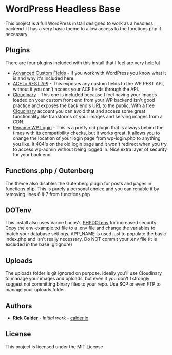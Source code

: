 # WordPress Headless Base

This project is a full WordPress install designed to work as a headless backend. It has a very basic theme to allow access to the functions.php if necessary.

## Plugins
There are four plugins included with this install that I feel are very helpful

* [Advanced Custom Fields](https://en-ca.wordpress.org/plugins/advanced-custom-fields/) - If you work with WordPress you know what it is and why it's included here.
* [ACF to REST API](https://wordpress.org/plugins/acf-to-rest-api/) - This exposes any custom fields to the WP REST API, without it you can't access your ACF fields through the API.
* [Cloudinary](https://wordpress.org/plugins/cloudinary-image-management-and-manipulation-in-the-cloud-cdn/) - This one is included because I feel having your images loaded on your custom front end from your WP backend isn't good practice and exposes the back end's URL to the public. With a free [Cloudinary](https://cloudinary.com) account you can avoid that and access some great functionality like transforms of your images and serving images from a CDN.
* [Rename WP Login](https://wordpress.org/plugins/rename-wp-login/) - This is a pretty old plugin that is always behind the times with its compatibility checks, but it works great. It allows you to change the location of your login page from wp-login.php to anything you like. It 404's on the old login page and it won't redirect when you try to access wp-admin without being logged in. Nice extra layer of security for your back end.

## Functions.php / Gutenberg

The theme also disables the Gutenberg plugin for posts and pages in functions.php. This is purely a personal choice and you can renable it by removing lines 6 & 7 from functions.php

## DOTenv

This install also uses Vance Lucas's [PHPDOTenv](https://github.com/vlucas/phpdotenv) for increased security. Copy the env-example.txt file to a .env file and change the variables to match your database settings. APP_NAME is used just to populate the basic index.php and isn't really necessary. Do NOT commit your .env file (it is excluded in the base .gitignore)

## Uploads

The uploads folder is git ignored on purpose. Ideally you'll use Cloudinary to manage your images and uploads, but even if you don't I strongly suggest not committing binary files to your repo. Use SCP or even FTP to manage your uploads folder.

## Authors

* **Rick Calder** - *Initial work* - [calder.io](https://calder.io)


## License

This project is licensed under the MIT License
